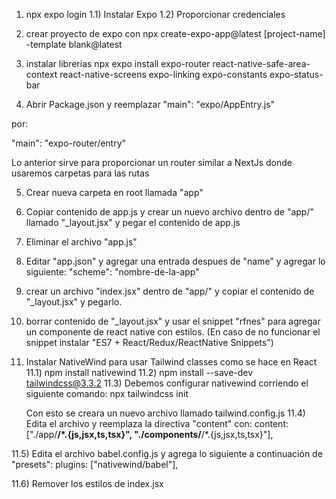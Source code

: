 1) npx expo login
  1.1) Instalar Expo
  1.2) Proporcionar credenciales
2) crear proyecto de expo con npx create-expo-app@latest [project-name] -template blank@latest



3) instalar librerias
npx expo install expo-router react-native-safe-area-context react-native-screens expo-linking expo-constants expo-status-bar


4) Abrir Package.json y reemplazar 
  "main": "expo/AppEntry.js" 

  por:

  "main": "expo-router/entry"

  Lo anterior sirve para proporcionar un router similar a NextJs donde usaremos carpetas para las rutas

5) Crear nueva carpeta en root llamada "app"
6) Copiar contenido de app.js y crear un nuevo archivo dentro de "app/" llamado "_layout.jsx" y pegar el contenido de app.js

7) Eliminar el archivo "app.js"
8) Editar "app.json" y agregar una entrada despues de "name" y agregar lo siguiente:
  "scheme": "nombre-de-la-app"

9) crear un archivo "index.jsx" dentro de "app/" y copiar el contenido de "_layout.jsx" y pegarlo.

10) borrar contenido de "_layout.jsx" y usar el snippet "rfnes" para agregar un componente de react native con estilos. (En caso de no funcionar el snippet instalar "ES7 + React/Redux/ReactNative Snippets")

11) Instalar NativeWind para usar Tailwind classes como se hace en React
  11.1) npm install nativewind
  11.2) npm install --save-dev tailwindcss@3.3.2
  11.3) Debemos configurar nativewind corriendo el siguiente comando:
      npx tailwindcss init

      Con esto se creara un nuevo archivo llamado tailwind.config.js
  11.4) Edita el archivo y reemplaza la directiva "content" con:
    content: ["./app/**/*.{js,jsx,ts,tsx}", "./components/**/*.{js,jsx,ts,tsx}"],

  11.5) Edita el archivo babel.config.js y agrega lo siguiente a continuación de "presets":
  plugins: ["nativewind/babel"],

  11.6) Remover los estilos de index.jsx
